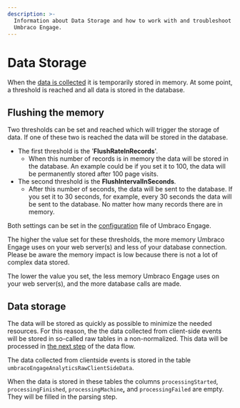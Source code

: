 ```yaml
---
description: >-
  Information about Data Storage and how to work with and troubleshoot it in
  Umbraco Engage.
---
```


# Data Storage

When the [data is collected](../../../../../the-umarketingsuite-broad-overview/dataflow-pipeline/data-collection/) it is temporarily stored in memory. At some point, a threshold is reached and all data is stored in the database.&#x20;

## Flushing the memory

Two thresholds can be set and reached which will trigger the storage of data. If one of these two is reached the data will be stored in the database.

* The first threshold is the '**FlushRateInRecords**'.&#x20;
  * When this number of records is in memory the data will be stored in the database. An example could be if you set it to 100, the data will be permanently stored after 100 page visits.
* The second threshold is the **FlushIntervalInSeconds**.&#x20;
  * After this number of seconds, the data will be sent to the database. If you set it to 30 seconds, for example, every 30 seconds the data will be sent to the database. No matter how many records there are in memory.

Both settings can be set in the [configuration](../../settings/configuration-options-2-x/) file of Umbraco Engage.

The higher the value set for these thresholds, the more memory Umbraco Engage uses on your web server(s) and less of your database connection. Please be aware the memory impact is low because there is not a lot of complex data stored.&#x20;

The lower the value you set, the less memory Umbraco Engage uses on your web server(s), and the more database calls are made.&#x20;

## Data storage

The data will be stored as quickly as possible to minimize the needed resources. For this reason, the the data collected from client-side events will be stored in so-called raw tables in a non-normalized. This data will be processed in [the next step](../../../../../the-umarketingsuite-broad-overview/dataflow-pipeline/data-parsing/) of the data flow.

The data collected from clientside events is stored in the table `umbracoEngageAnalyticsRawClientSideData`.

When the data is stored in these tables the columns `processingStarted`, `processingFinished`, `processingMachine`**,** and `processingFailed` are empty. They will be filled in the parsing step.
